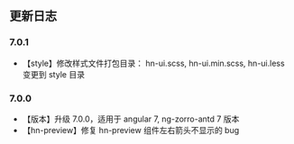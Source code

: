 ## 更新日志

### 7.0.1

- 【style】修改样式文件打包目录： hn-ui.scss, hn-ui.min.scss, hn-ui.less 变更到 style 目录

### 7.0.0

- 【版本】升级 7.0.0，适用于 angular 7, ng-zorro-antd 7 版本
- 【hn-preview】修复 hn-preview 组件左右箭头不显示的 bug
